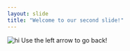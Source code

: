 ```yaml
---
layout: slide
title: "Welcome to our second slide!"
---
```

![hi](http://www.allthingsclipart.com/08/Hi.13.jpg)
Use the left arrow to go back!